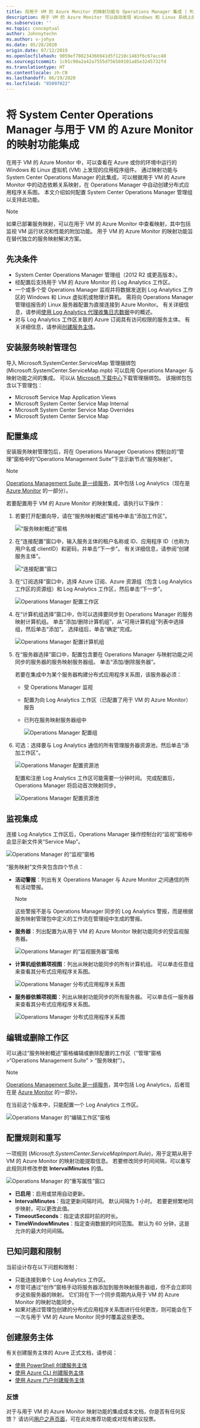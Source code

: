 ```yaml
---
title: 将用于 VM 的 Azure Monitor 的映射功能与 Operations Manager 集成 | Microsoft Docs
description: 用于 VM 的 Azure Monitor 可以自动发现 Windows 和 Linux 系统上的应用程序组件并映射服务之间的通信。 本文介绍如何使用映射功能在 Operations Manager 中自动创建分布式应用程序关系图。
ms.subservice: ''
ms.topic: conceptual
author: Johnnytechn
ms.author: v-johya
ms.date: 05/28/2020
origin.date: 07/12/2019
ms.openlocfilehash: 9059ef708234366941d5f1210c1483f6c67acc40
ms.sourcegitcommit: 1c01c98a2a42a7555d756569101a85e3245732fd
ms.translationtype: HT
ms.contentlocale: zh-CN
ms.lasthandoff: 06/19/2020
ms.locfileid: "85097022"
---
```

# <a name="integrate-system-center-operations-manager-with-azure-monitor-for-vms-map-feature"></a>将 System Center Operations Manager 与用于 VM 的 Azure Monitor 的映射功能集成

在用于 VM 的 Azure Monitor 中，可以查看在 Azure 或你的环境中运行的 Windows 和 Linux 虚拟机 (VM) 上发现的应用程序组件。 通过映射功能与 System Center Operations Manager 的此集成，可以根据用于 VM 的 Azure Monitor 中的动态依赖关系映射，在 Operations Manager 中自动创建分布式应用程序关系图。 本文介绍如何配置 System Center Operations Manager 管理组以支持此功能。

>[!NOTE]
>如果已部署服务映射，可以在用于 VM 的 Azure Monitor 中查看映射，其中包括监视 VM 运行状况和性能的附加功能。 用于 VM 的 Azure Monitor 的映射功能旨在替代独立的服务映射解决方案。

## <a name="prerequisites"></a>先决条件

* System Center Operations Manager 管理组（2012 R2 或更高版本）。
* 经配置后支持用于 VM 的 Azure Monitor 的 Log Analytics 工作区。
* 一个或多个受 Operations Manager 监视并将数据发送到 Log Analytics 工作区的 Windows 和 Linux 虚拟机或物理计算机。 需将向 Operations Manager 管理组报告的 Linux 服务器配置为直接连接到 Azure Monitor。 有关详细信息，请参阅[使用 Log Analytics 代理收集日志数据](../platform/log-analytics-agent.md)中的概述。
* 对与 Log Analytics 工作区关联的 Azure 订阅具有访问权限的服务主体。 有关详细信息，请参阅[创建服务主体](#create-a-service-principal)。

## <a name="install-the-service-map-management-pack"></a>安装服务映射管理包

导入 Microsoft.SystemCenter.ServiceMap 管理捆绑包 (Microsoft.SystemCenter.ServiceMap.mpb) 可以启用 Operations Manager 与映射功能之间的集成。 可以从 [Microsoft 下载中心](https://www.microsoft.com/download/details.aspx?id=55763)下载管理捆绑包。 该捆绑包包含以下管理包：

* Microsoft Service Map Application Views
* Microsoft System Center Service Map Internal
* Microsoft System Center Service Map Overrides
* Microsoft System Center Service Map

## <a name="configure-integration"></a>配置集成

安装服务映射管理包后，将在 Operations Manager Operations 控制台的“管理”窗格中的“Operations Management Suite”下显示新节点“服务映射”。

>[!NOTE]
>[Operations Management Suite 是一组服务](../terminology.md)，其中包括 Log Analytics（现在是 [Azure Monitor](../overview.md) 的一部分）。

若要配置用于 VM 的 Azure Monitor 的映射集成，请执行以下操作：

1. 若要打开配置向导，请在“服务映射概述”窗格中单击“添加工作区”。   

    ![“服务映射概述”窗格](./media/service-map-scom/scom-configuration.png)

2. 在“连接配置”窗口中，输入服务主体的租户名称或 ID、应用程序 ID（也称为用户名或 clientID）和密码，并单击“下一步”。  有关详细信息，请参阅“创建服务主体”。

    ![“连接配置”窗口](./media/service-map-scom/scom-config-spn.png)

3. 在“订阅选择”窗口中，选择 Azure 订阅、Azure 资源组（包含 Log Analytics 工作区的资源组）和 Log Analytics 工作区，然后单击“下一步”。 

    ![Operations Manager 配置工作区](./media/service-map-scom/scom-config-workspace.png)

4. 在“计算机组选择”窗口中，你可以选择要同步到 Operations Manager 的服务映射计算机组。 单击“添加/删除计算机组”，从“可用计算机组”列表中选择组，然后单击“添加”。  选择组后，单击“确定”完成。

    ![Operations Manager 配置计算机组](./media/service-map-scom/scom-config-machine-groups.png)

5. 在“服务器选择”窗口中，配置包含要在 Operations Manager 与映射功能之间同步的服务器的服务映射服务器组。 单击“添加/删除服务器”。

    若要在集成中为某个服务器构建分布式应用程序关系图，该服务器必须：

   * 受 Operations Manager 监视
   * 配置为向 Log Analytics 工作区（已配置了用于 VM 的 Azure Monitor）报告
   * 已列在服务映射服务器组中

     ![Operations Manager 配置组](./media/service-map-scom/scom-config-group.png)

6. 可选：选择要与 Log Analytics 通信的所有管理服务器资源池，然后单击“添加工作区”。

    ![Operations Manager 配置资源池](./media/service-map-scom/scom-config-pool.png)

    配置和注册 Log Analytics 工作区可能需要一分钟时间。 完成配置后，Operations Manager 将启动首次映射同步。

    ![Operations Manager 配置资源池](./media/service-map-scom/scom-config-success.png)

## <a name="monitor-integration"></a>监视集成

连接 Log Analytics 工作区后，Operations Manager 操作控制台的“监视”窗格中会显示新文件夹“Service Map”。

![Operations Manager 的“监视”窗格](./media/service-map-scom/scom-monitoring.png)

“服务映射”文件夹包含四个节点：

* **活动警报**：列出有关 Operations Manager 与 Azure Monitor 之间通信的所有活动警报。  

  >[!NOTE]
  >这些警报不是与 Operations Manager 同步的 Log Analytics 警报，而是根据服务映射管理包中定义的工作流在管理组中生成的警报。

* **服务器**：列出配置为从用于 VM 的 Azure Monitor 映射功能同步的受监视服务器。

    ![Operations Manager 的“监视服务器”窗格](./media/service-map-scom/scom-monitoring-servers.png)

* **计算机组依赖项视图**：列出从映射功能同步的所有计算机组。 可以单击任意组来查看其分布式应用程序关系图。

    ![Operations Manager 分布式应用程序关系图](./media/service-map-scom/scom-group-dad.png)

* **服务器依赖项视图**：列出从映射功能同步的所有服务器。 可以单击任一服务器来查看其分布式应用程序关系图。

    ![Operations Manager 分布式应用程序关系图](./media/service-map-scom/scom-dad.png)

## <a name="edit-or-delete-the-workspace"></a>编辑或删除工作区

可以通过“服务映射概述”窗格编辑或删除配置的工作区（“管理”窗格 >“Operations Management Suite” > “服务映射”）。   

> [!NOTE]
> [Operations Management Suite 是一组服务](../terminology.md)，其中包括 Log Analytics，后者现在是 [Azure Monitor](../overview.md) 的一部分。

在当前这个版本中，只能配置一个 Log Analytics 工作区。

![Operations Manager 的“编辑工作区”窗格](./media/service-map-scom/scom-edit-workspace.png)

## <a name="configure-rules-and-overrides"></a>配置规则和重写

一项规则 (*Microsoft.SystemCenter.ServiceMapImport.Rule*)，用于定期从用于 VM 的 Azure Monitor 的映射功能提取信息。 若要修改同步时间间隔，可以重写此规则并修改参数 **IntervalMinutes** 的值。

![Operations Manager 的“重写属性”窗口](./media/service-map-scom/scom-overrides.png)

* **已启用**：启用或禁用自动更新。
* **IntervalMinutes**：指定更新间隔时间。 默认间隔为 1 小时。 若要更频繁地同步映射，可以更改此值。
* **TimeoutSeconds**：指定请求超时前的时长。
* **TimeWindowMinutes**：指定查询数据的时间范围。 默认为 60 分钟，这是允许的最大时间间隔。

## <a name="known-issues-and-limitations"></a>已知问题和限制

当前设计存在以下问题和限制：

* 只能连接到单个 Log Analytics 工作区。
* 尽管可通过“创作”窗格手动将服务器添加到服务映射服务器组，但不会立即同步这些服务器的映射。 它们将在下一个同步周期内从用于 VM 的 Azure Monitor 的映射功能同步。
* 如果对通过管理包创建的分布式应用程序关系图进行任何更改，则可能会在下一次与用于 VM 的 Azure Monitor 同步时覆盖这些更改。

## <a name="create-a-service-principal"></a>创建服务主体

有关创建服务主体的 Azure 正式文档，请参阅：

* [使用 PowerShell 创建服务主体](/azure-resource-manager/resource-group-authenticate-service-principal)
* [使用 Azure CLI 创建服务主体](/azure-resource-manager/resource-group-authenticate-service-principal-cli)
* [使用 Azure 门户创建服务主体](/azure-resource-manager/resource-group-create-service-principal-portal)

### <a name="feedback"></a>反馈
对于与用于 VM 的 Azure Monitor 映射功能的集成或本文档，你是否有任何反馈？ 请访问[用户之声页面](https://www.azure.cn/support/)，可在此处推荐功能或对现有建议投票。

